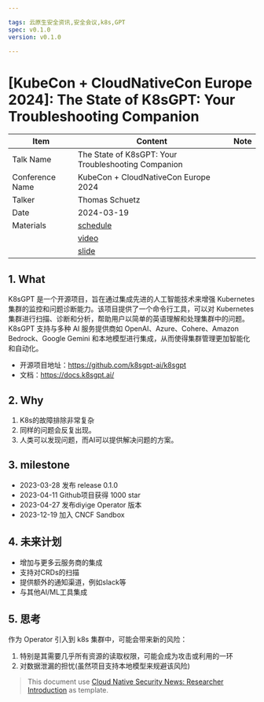 ```yaml
---

tags: 云原生安全资讯,安全会议,k8s,GPT
spec: v0.1.0
version: v0.1.0

---
```


# [KubeCon + CloudNativeCon Europe 2024]: The State of K8sGPT: Your Troubleshooting Companion

| Item            | Content        | Note     |
|-----------------|----------------|----------|
| Talk Name   | The State of K8sGPT: Your Troubleshooting Companion |
| Conference Name | KubeCon + CloudNativeCon Europe 2024 |
| Talker          |  Thomas Schuetz  |
| Date            | 2024-03-19 |
| Materials       | [schedule](https://kccnceu2024.sched.com/event/1aQWc/the-state-of-k8sgpt-your-troubleshooting-companion-project-lightning-talk)   |
|                 | [video](https://www.youtube.com/watch?v=6KdBPjIZSok&list=PLj6h78yzYM2N8nw1YcqqKveySH6_0VnI0&index=308)      |
|                 | [slide](https://static.sched.com/hosted_files/kccnceu2024/6d/state_of_k8sgpt.pdf)      |


## 1. What

K8sGPT 是一个开源项目，旨在通过集成先进的人工智能技术来增强 Kubernetes 集群的监控和问题诊断能力。该项目提供了一个命令行工具，可以对 Kubernetes 集群进行扫描、诊断和分析，帮助用户以简单的英语理解和处理集群中的问题。K8sGPT 支持与多种 AI 服务提供商如 OpenAI、Azure、Cohere、Amazon Bedrock、Google Gemini 和本地模型进行集成，从而使得集群管理更加智能化和自动化。

* 开源项目地址：https://github.com/k8sgpt-ai/k8sgpt
* 文档：https://docs.k8sgpt.ai/

## 2. Why

1. K8s的故障排除非常复杂
2. 同样的问题会反复出现。
3. 人类可以发现问题，而AI可以提供解决问题的方案。

## 3. milestone

* 2023-03-28 发布 release 0.1.0
* 2023-04-11 Github项目获得 1000 star
* 2023-04-27 发布diyige Operator 版本
* 2023-12-19 加入 CNCF Sandbox

## 4. 未来计划

* 增加与更多云服务商的集成
* 支持对CRDs的扫描
* 提供额外的通知渠道，例如slack等
* 与其他AI/ML工具集成

## 5. 思考

作为 Operator 引入到 k8s 集群中，可能会带来新的风险：

1. 特别是其需要几乎所有资源的读取权限，可能会成为攻击或利用的一环
2. 对数据泄漏的担忧(虽然项目支持本地模型来规避该风险)

> This document use [Cloud Native Security News: Researcher Introduction](https://github.com/ssst0n3/security-research-specification/blob/main/cloud-native-security-news/security-conference-talk-learning.md) as template.
